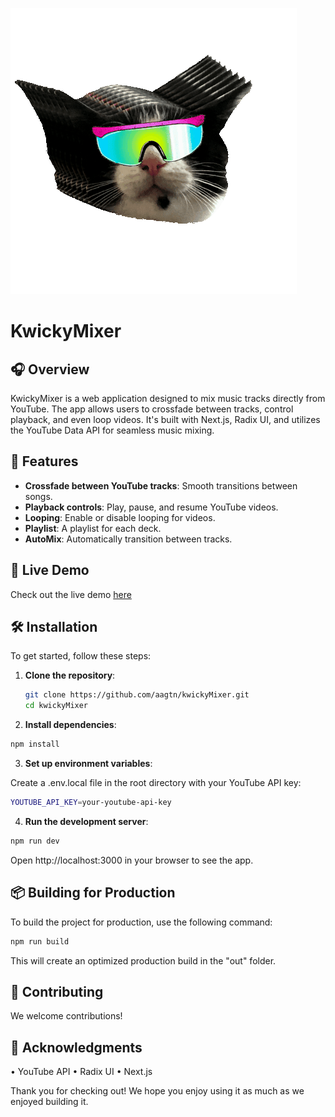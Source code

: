 

![KwickyMixer Logo](./public/kwick.gif)

# KwickyMixer

## 🎧 Overview

KwickyMixer is a web application designed to mix music tracks directly from YouTube. The app allows users to crossfade between tracks, control playback, and even loop videos. It's built with Next.js, Radix UI, and utilizes the YouTube Data API for seamless music mixing.

## 🚀 Features

- **Crossfade between YouTube tracks**: Smooth transitions between songs.
- **Playback controls**: Play, pause, and resume YouTube videos.
- **Looping**: Enable or disable looping for videos.
- **Playlist**: A playlist for each deck.
- **AutoMix**: Automatically transition between tracks.

## 🌟 Live Demo

Check out the live demo [here](https://www.kwicky.fr/)

## 🛠️ Installation

To get started, follow these steps:

1. **Clone the repository**:

   ```bash
   git clone https://github.com/aagtn/kwickyMixer.git
   cd kwickyMixer
   ```

2. **Install dependencies**:

```bash
npm install
```

3. **Set up environment variables**:

Create a .env.local file in the root directory with your YouTube API key:
```bash
YOUTUBE_API_KEY=your-youtube-api-key
```

4. **Run the development server**:

```bash
npm run dev
 ```

Open http://localhost:3000 in your browser to see the app.

## 📦 Building for Production

To build the project for production, use the following command:

```bash
npm run build
```

This will create an optimized production build in the "out" folder. 



## 🤝 Contributing

We welcome contributions!

## 📄 Acknowledgments

• YouTube API
• Radix UI
• Next.js

Thank you for checking out! We hope you enjoy using it as much as we enjoyed building it.
